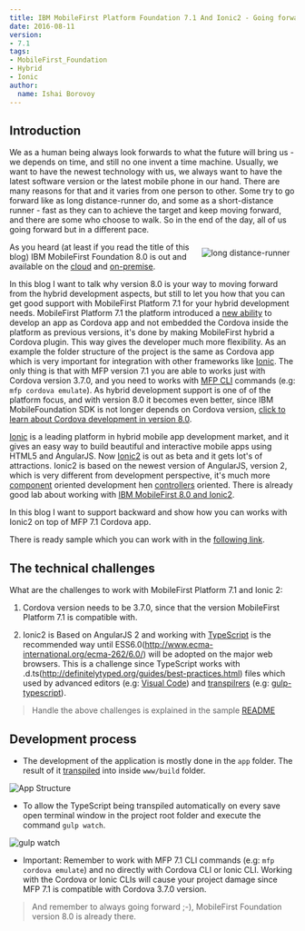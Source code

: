 ```yaml
---
title: IBM MobileFirst Platform Foundation 7.1 And Ionic2 - Going forward at your own pace
date: 2016-08-11
version:
- 7.1
tags:
- MobileFirst_Foundation
- Hybrid
- Ionic
author:
  name: Ishai Borovoy
---
```

## Introduction

We as a human being always look forwards to what the future will bring us - we depends on time, and still no one invent a time machine. Usually, we want to have the newest technology with us, we always want to have the latest software version or the latest mobile phone in our hand. There are many reasons for that and it varies from one person to other.  Some try to go forward like as long distance-runner do, and some as a short-distance runner - fast as they can to achieve the target and keep moving forward, and there are some who choose to walk. So in the end of the day, all of us going forward but in a different pace.

<img alt="long distance-runner" src="{{site.baseurl}}/assets/blog/2016-08-11-going-forward/long-run.jpg" style="float:right;margin: 10px"/>

As you heard (at least if you read the title of this blog) IBM MobileFirst Foundation 8.0 is out and available on the [cloud](https://www.ibm.com/marketplace/cloud/mobile-cloud-applications/us/en-us) and [on-premise](https://mobilefirstplatform.ibmcloud.com/downloads/).

In this blog I want to talk why version 8.0 is your way to moving forward from the hybrid development aspects, but still to let you how that you can get good support with MobileFirst Platform 7.1 for your hybrid development needs. MobileFirst Platform 7.1 the platform introduced a [new ability](https://mobilefirstplatform.ibmcloud.com/tutorials/en/foundation/7.1/hello-world/integrating-mfpf-sdk-in-cordova-applications/) to develop an app as Cordova app and not embedded the Cordova inside the platform as previous versions, it's done by making MobileFirst hybrid a Cordova plugin.  This way gives the developer much more flexibility.  As an example the folder structure of the project is the same as Cordova app which is very important for integration with other frameworks like [Ionic](http://ionicframework.com/). The only thing is that with MFP version 7.1 you are able to works just with Cordova version 3.7.0, and you need to works with [MFP CLI](https://mobilefirstplatform.ibmcloud.com/tutorials/en/foundation/7.1/advanced-client-side-development/using-cli-to-create-build-and-manage-mobilefirst-project-artifacts/) commands (e.g: `mfp cordova emulate`).  As hybrid development support is one of of the platform focus, and with version 8.0 it becomes even better, since IBM MobileFoundation SDK is not longer depends on Cordova version, [click to learn about Cordova development in version 8.0](https://mobilefirstplatform.ibmcloud.com/tutorials/en/foundation/8.0/using-the-mfpf-sdk/cordova-apps/).

[Ionic](http://ionicframework.com/) is a leading platform in hybrid mobile app development market, and it gives an easy way to build beautiful and interactive mobile apps using HTML5 and AngularJS. Now [Ionic2](http://ionic.io/2) is out as beta and it gets lot's of attractions.  Ionic2 is based on the newest version of AngularJS, version 2, which is very different from development perspective, it's much more [component](http://learnangular2.com/components/) oriented development hen [controllers](https://docs.angularjs.org/guide/controller) oriented.  There is already good lab about working with [IBM MobileFirst 8.0 and Ionic2](https://mobilefirstplatform.ibmcloud.com/labs/developers/8.0/advancedmessenger/).

In this blog I want to support backward and show how you can works with Ionic2 on top of MFP 7.1 Cordova app.  

There is ready sample which you can work with in the [following link](https://github.com/mfpdev/mfp71-with-ionic2).  

## The technical challenges

What are the challenges to work with MobileFirst Platform 7.1 and Ionic 2:

1. Cordova version needs to be 3.7.0, since that the version MobileFirst Platform 7.1 is compatible with.

2. Ionic2 is Based on AngularJS 2 and working with [TypeScript](https://www.typescriptlang.org/) is the recommended way until ESS6.0(http://www.ecma-international.org/ecma-262/6.0/) will be adopted on the major web browsers.  This is a challenge since TypeScript works with .d.ts(http://definitelytyped.org/guides/best-practices.html) files which used by advanced editors (e.g: [Visual Code](https://www.visualstudio.com/en-us/products/code-vs.aspx)) and [transpilrers](https://www.wikiwand.com/en/Source-to-source_compiler) (e.g: [gulp-typescript](https://www.npmjs.com/package/gulp-typescript)).  

> Handle the above challenges is explained in the sample [README](https://github.com/mfpdev/mfp71-with-ionic2#how-to-create-a-blank-template-of-an-mfp-71-cordova-app-that-uses-ionic2)

## Development process
- The development of the application is mostly done in the `app` folder. The result of it [transpiled](https://www.wikiwand.com/en/Source-to-source_compiler) into inside `www/build` folder.

![App Structure]({{site.baseurl}}/assets/blog/2016-08-11-going-forward/app-structure.png)

- To allow the TypeScript being transpiled automatically on every save open terminal window  in the project root folder and execute the command `gulp watch`.

![gulp watch]({{site.baseurl}}/assets/blog/2016-08-11-going-forward/gulp-watch.png)

- Important: Remember to work with MFP 7.1 CLI commands (e.g: `mfp cordova emulate`) and no directly with Cordova CLI or Ionic CLI.  Working with the Cordova or Ionic CLIs will cause your project damage since MFP 7.1 is compatible with Cordova 3.7.0 version.

>And remember to always going forward ;-), MobileFirst Foundation version 8.0 is already there.
